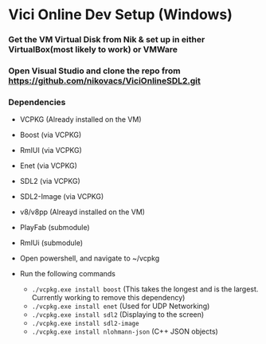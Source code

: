 # Vici Online Dev Setup (Windows)
### Get the VM Virtual Disk from Nik & set up in either VirtualBox(most likely to work) or VMWare
### Open Visual Studio and clone the repo from https://github.com/nikovacs/ViciOnlineSDL2.git
### Dependencies
* VCPKG (Already installed on the VM)
* Boost (via VCPKG)
* RmlUI (via VCPKG)
* Enet (via VCPKG)
* SDL2 (via VCPKG)
* SDL2-Image (via VCPKG)
* v8/v8pp (Alreayd installed on the VM)
* PlayFab (submodule)
* RmlUi (submodule)

* Open powershell, and navigate to ~/vcpkg
* Run the following commands
  * `./vcpkg.exe install boost` (This takes the longest and is the largest. Currently working to remove this dependency)
  * `./vcpkg.exe install enet`  (Used for UDP Networking)
  * `./vcpkg.exe install sdl2`  (Displaying to the screen)
  * `./vcpkg.exe install sdl2-image`
  * `./vcpkg.exe install nlohmann-json` (C++ JSON objects)
